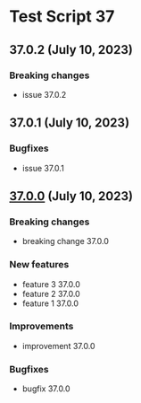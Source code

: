 # Test Script 37

## 37.0.2 (July 10, 2023)
### Breaking changes

* issue 37.0.2


##    37.0.1 (July 10, 2023)
### Bugfixes

* issue 37.0.1

##  [37.0.0](37.0.0.md) (July 10, 2023)
### Breaking changes

* breaking change 37.0.0

### New features

* feature 3 37.0.0
* feature 2 37.0.0
* feature 1 37.0.0

### Improvements

* improvement 37.0.0

### Bugfixes

* bugfix 37.0.0

